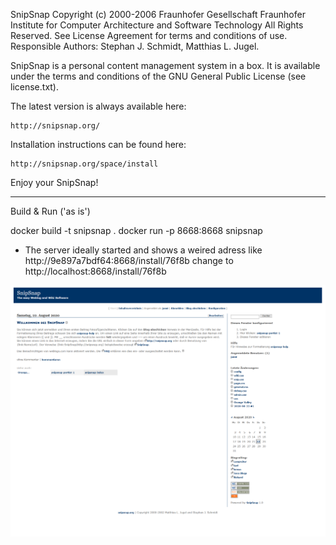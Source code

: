 SnipSnap 
Copyright (c) 2000-2006 Fraunhofer Gesellschaft
Fraunhofer Institute for Computer Architecture and Software Technology
All Rights Reserved. See License Agreement for terms and conditions of use.
Responsible Authors: Stephan J. Schmidt, Matthias L. Jugel.

SnipSnap is a personal content management system in a box.
It is available under the terms and conditions of the GNU
General Public License (see license.txt).

The latest version is always available here:

	http://snipsnap.org/

Installation instructions can be found here:

	http://snipsnap.org/space/install

Enjoy your SnipSnap!

-----------------------------------------------------------------------

Build & Run ('as is')

docker build -t snipsnap .
docker run -p 8668:8668 snipsnap

- The server ideally started and shows a weired adress like
http://9e897a7bdf64:8668/install/76f8b
change to
http://localhost:8668/install/76f8b

![Screenshot](/screenshot.png?raw=true "Screenshot")